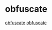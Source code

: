 # obfuscate

[obfuscate](https://github.com/gmh5225/awesome-llvm-security)
[obfuscate](https://github.com/adamyaxley/Obfuscate)
